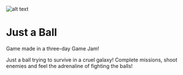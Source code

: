 ![alt text]([http://url/to/img.png](https://img.itch.zone/aW1nLzY3NDk0MTIucG5n/original/rl8cBM.png))
# Just a Ball
Game made in a three-day Game Jam!

Just a ball trying to survive in a cruel galaxy!
Complete missions, shoot enemies and feel the adrenaline of fighting the balls!
